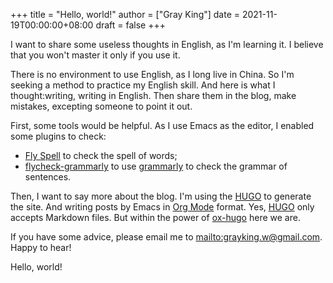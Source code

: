 +++
title = "Hello, world!"
author = ["Gray King"]
date = 2021-11-19T00:00:00+08:00
draft = false
+++

I want to share some useless thoughts in English, as I'm learning it. I believe that you won't master it only if you use it.

There is no environment to use English, as I long live in China. So I'm seeking a method to practice my English skill.
And here is what I thought:writing, writing in English. Then share them in the blog, make mistakes, excepting someone to point it out.

First, some tools would be helpful. As I use Emacs as the editor, I enabled some plugins to check:

-   [Fly Spell](https://www.emacswiki.org/emacs/FlySpell) to check the spell of words;
-   [flycheck-grammarly](https://github.com/emacs-grammarly/flycheck-grammarly) to use [grammarly](https://www.grammarly.com/) to check the grammar of sentences.

Then, I want to say more about the blog. I'm using the [HUGO](https://gohugo.io/) to generate the site. And writing posts by Emacs in [Org Mode](https://orgmode.org/) format.
Yes, [HUGO](https://gohugo.io/) only accepts Markdown files. But within the power of [ox-hugo](https://github.com/kaushalmodi/ox-hugo) here we are.

If you have some advice, please email me to <mailto:grayking.w@gmail.com>. Happy to hear!

Hello, world!